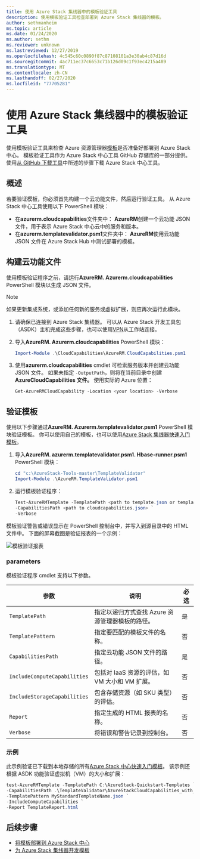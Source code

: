 ```yaml
---
title: 使用 Azure Stack 集线器中的模板验证工具
description: 使用模板验证工具检查部署到 Azure Stack 集线器的模板。
author: sethmanheim
ms.topic: article
ms.date: 01/24/2020
ms.author: sethm
ms.reviewer: unknown
ms.lastreviewed: 12/27/2019
ms.openlocfilehash: 4c545c60c0890f87c87108101a3e30ab4c87d16d
ms.sourcegitcommit: 4ac711ec37c6653c71b126d09c1f93ec4215a489
ms.translationtype: MT
ms.contentlocale: zh-CN
ms.lasthandoff: 02/27/2020
ms.locfileid: "77705281"
---
```

# <a name="use-the-template-validation-tool-in-azure-stack-hub"></a>使用 Azure Stack 集线器中的模板验证工具

使用模板验证工具来检查 Azure 资源管理器[模板](azure-stack-arm-templates.md)是否准备好部署到 Azure Stack 中心。 模板验证工具作为 Azure Stack 中心工具 GitHub 存储库的一部分提供。 使用[从 GitHub 下载工具](../operator/azure-stack-powershell-download.md)中所述的步骤下载 Azure Stack 中心工具。

## <a name="overview"></a>概述

若要验证模板，你必须首先构建一个云功能文件，然后运行验证工具。 从 Azure Stack 中心工具使用以下 PowerShell 模块：

- 在**azurerm.cloudcapabilities**文件夹中： **AzureRM**创建一个云功能 JSON 文件，用于表示 Azure Stack 中心云中的服务和版本。
- 在**azurerm.templatevalidator.psm1**文件夹中： **AzureRM**使用云功能 JSON 文件在 Azure Stack Hub 中测试部署的模板。

## <a name="build-the-cloud-capabilities-file"></a>构建云功能文件

使用模板验证程序之前，请运行**AzureRM. Azurerm.cloudcapabilities** PowerShell 模块以生成 JSON 文件。

>[!NOTE]
> 如果更新集成系统，或添加任何新的服务或虚拟扩展，则应再次运行此模块。

1. 请确保已连接到 Azure Stack 集线器。 可以从 Azure Stack 开发工具包（ASDK）主机完成这些步骤，也可以使用[VPN](../asdk/asdk-connect.md#connect-to-azure-stack-using-vpn)从工作站连接。
2. 导入**AzureRM. Azurerm.cloudcapabilities** PowerShell 模块：

    ```powershell
    Import-Module .\CloudCapabilities\AzureRM.CloudCapabilities.psm1
    ```

3. 使用**azurerm.cloudcapabilities** cmdlet 可检索服务版本并创建云功能 JSON 文件。 如果未指定 `-OutputPath`，则将在当前目录中创建**AzureCloudCapabilities 文件。** 使用实际的 Azure 位置：

    ```powershell
    Get-AzureRMCloudCapability -Location <your location> -Verbose
    ```

## <a name="validate-templates"></a>验证模板

使用以下步骤通过**AzureRM. Azurerm.templatevalidator.psm1** PowerShell 模块验证模板。 你可以使用自己的模板，也可以使用[Azure Stack 集线器快速入门模板](https://github.com/Azure/AzureStack-QuickStart-Templates)。

1. 导入**AzureRM. azurerm.templatevalidator.psm1. Hbase-runner.psm1** PowerShell 模块：

    ```powershell
    cd "c:\AzureStack-Tools-master\TemplateValidator"
    Import-Module .\AzureRM.TemplateValidator.psm1
    ```

2. 运行模板验证程序：

    ```powershell
    Test-AzureRMTemplate -TemplatePath <path to template.json or template folder> `
    -CapabilitiesPath <path to cloudcapabilities.json> `
    -Verbose
    ```

模板验证警告或错误显示在 PowerShell 控制台中，并写入到源目录中的 HTML 文件中。 下面的屏幕截图是验证报表的一个示例：

![模板验证报表](./media/azure-stack-validate-templates/image1.png)

### <a name="parameters"></a>parameters

模板验证程序 cmdlet 支持以下参数。

| 参数 | 说明 | 必选 |
| ----- | -----| ----- |
| `TemplatePath` | 指定以递归方式查找 Azure 资源管理器模板的路径。 | 是 |
| `TemplatePattern` | 指定要匹配的模板文件的名称。 | 否 |
| `CapabilitiesPath` | 指定云功能 JSON 文件的路径。 | 是 |
| `IncludeComputeCapabilities` | 包括对 IaaS 资源的评估，如 VM 大小和 VM 扩展。 | 否 |
| `IncludeStorageCapabilities` | 包含存储资源（如 SKU 类型）的评估。 | 否 |
| `Report` | 指定生成的 HTML 报表的名称。 | 否 |
| `Verbose` | 将错误和警告记录到控制台。 | 否|

### <a name="examples"></a>示例

此示例验证已下载到本地存储的所有[Azure Stack 中心快速入门模板](https://github.com/Azure/AzureStack-QuickStart-Templates)。 该示例还根据 ASDK 功能验证虚拟机（VM）的大小和扩展：

```powershell
test-AzureRMTemplate -TemplatePath C:\AzureStack-Quickstart-Templates `
-CapabilitiesPath .\TemplateValidator\AzureStackCloudCapabilities_with_AddOns_20170627.json `
-TemplatePattern MyStandardTemplateName.json `
-IncludeComputeCapabilities `
-Report TemplateReport.html
```

## <a name="next-steps"></a>后续步骤

- [将模板部署到 Azure Stack 中心](azure-stack-arm-templates.md)
- [为 Azure Stack 集线器开发模板](azure-stack-develop-templates.md)
